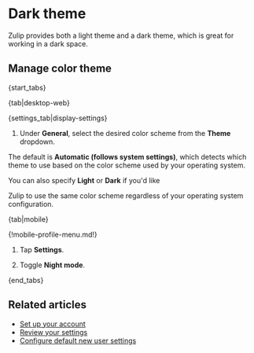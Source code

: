 # Dark theme

Zulip provides both a light theme and a dark theme, which is great
for working in a dark space.

## Manage color theme

{start_tabs}

{tab|desktop-web}

{settings_tab|display-settings}


1. Under **General**, select the desired color scheme from the **Theme** dropdown.


The default is **Automatic (follows system settings)**, which detects which theme to use based
on the color scheme used by your operating system.

You can also specify **Light** or **Dark** if you'd like

Zulip to use the same color scheme regardless of your operating system
configuration.

{tab|mobile}

{!mobile-profile-menu.md!}

1. Tap **Settings**.

1. Toggle **Night mode**.

{end_tabs}

## Related articles

* [Set up your account](/help/set-up-your-account)
* [Review your settings](/help/review-your-settings)
* [Configure default new user settings](/help/configure-default-new-user-settings)
